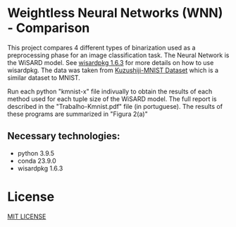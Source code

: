 # Weightless Neural Networks (WNN) - Comparison

This project compares 4 different types of binarization used as a preprocessing phase for an image classification task. The Neural Network is the WiSARD model. See [wisardpkg 1.6.3](https://pypi.org/project/wisardpkg/) for more details on how to use wisardpkg. The data was taken from [Kuzushiji-MNIST Dataset](https://github.com/rois-codh/kmnist) which is a similar dataset to MNIST.  

Run each python "kmnist-x" file indivually to obtain the results of each method used for each tuple size of the WiSARD model. The full report is described in the "Trabalho-Kmnist.pdf" file (in portuguese). The results of these programs are summarized in "Figura 2(a)"

## Necessary technologies:
  - python 3.9.5 
  - conda 23.9.0 
  - wisardpkg 1.6.3

# License
[MIT LICENSE](LICENSE)